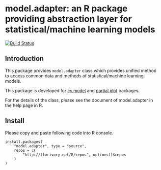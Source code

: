 # model.adapter: an R package providing abstraction layer for statistical/machine learning models

[![Build Status](https://travis-ci.com/Marchen/model.adapter.svg?branch=master)](https://travis-ci.com/Marchen/model.adapter)

## Introduction

This package provides `model.adapter` class which provides unified method to access common data and methods of statistical/machine learning models.

This package is developed for [cv.model](https://github.com/Marchen/cv.models) and [partial.plot](https://github.com/Marchen/partial.plot) packages.

For the details of the class, please see the document of model.adapter in the help page in R.

## Install

Please copy and paste following code into R console.

```{R}
install.packages(
    "model.adapter", type = "source",
    repos = c(
        "http://florivory.net/R/repos", options()$repos
    )
)
```
